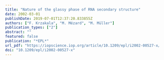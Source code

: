 ```yaml
---
title: "Nature of the glassy phase of RNA secondary structure"
date: 2002-03-01
publishDate: 2019-07-01T12:37:20.833855Z
authors: ["F. Krzakala", "M. Mézard", "M. Müller"]
publication_types: ["2"]
abstract: ""
featured: false
publication: "*EPL*"
url_pdf: "https://iopscience.iop.org/article/10.1209/epl/i2002-00527-x/meta"
doi: "10.1209/epl/i2002-00527-x"
---
```


